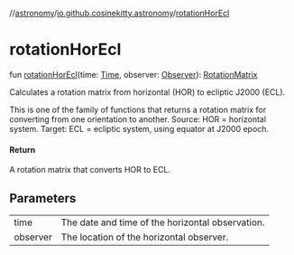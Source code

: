 //[astronomy](../../index.md)/[io.github.cosinekitty.astronomy](index.md)/[rotationHorEcl](rotation-hor-ecl.md)

# rotationHorEcl

fun [rotationHorEcl](rotation-hor-ecl.md)(time: [Time](-time/index.md), observer: [Observer](-observer/index.md)): [RotationMatrix](-rotation-matrix/index.md)

Calculates a rotation matrix from horizontal (HOR) to ecliptic J2000 (ECL).

This is one of the family of functions that returns a rotation matrix for converting from one orientation to another. Source: HOR = horizontal system. Target: ECL = ecliptic system, using equator at J2000 epoch.

#### Return

A rotation matrix that converts HOR to ECL.

## Parameters

| | |
|---|---|
| time | The date and time of the horizontal observation. |
| observer | The location of the horizontal observer. |
